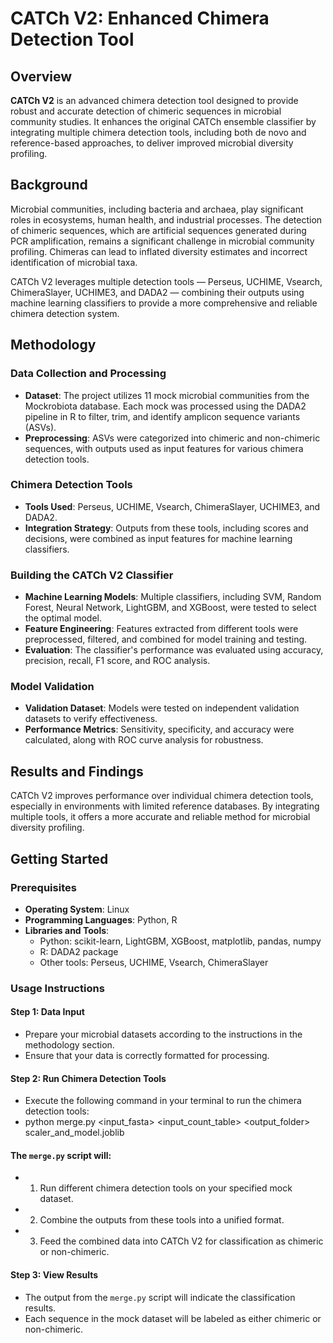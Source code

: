 # CATCh V2: Enhanced Chimera Detection Tool

## Overview

**CATCh V2** is an advanced chimera detection tool designed to provide robust and accurate detection of chimeric sequences in microbial community studies. It enhances the original CATCh ensemble classifier by integrating multiple chimera detection tools, including both de novo and reference-based approaches, to deliver improved microbial diversity profiling.

## Background

Microbial communities, including bacteria and archaea, play significant roles in ecosystems, human health, and industrial processes. The detection of chimeric sequences, which are artificial sequences generated during PCR amplification, remains a significant challenge in microbial community profiling. Chimeras can lead to inflated diversity estimates and incorrect identification of microbial taxa. 

CATCh V2 leverages multiple detection tools — Perseus, UCHIME, Vsearch, ChimeraSlayer, UCHIME3, and DADA2 — combining their outputs using machine learning classifiers to provide a more comprehensive and reliable chimera detection system.

## Methodology

### Data Collection and Processing

- **Dataset**: The project utilizes 11 mock microbial communities from the Mockrobiota database. Each mock was processed using the DADA2 pipeline in R to filter, trim, and identify amplicon sequence variants (ASVs).
- **Preprocessing**: ASVs were categorized into chimeric and non-chimeric sequences, with outputs used as input features for various chimera detection tools.

### Chimera Detection Tools

- **Tools Used**: Perseus, UCHIME, Vsearch, ChimeraSlayer, UCHIME3, and DADA2.
- **Integration Strategy**: Outputs from these tools, including scores and decisions, were combined as input features for machine learning classifiers.

### Building the CATCh V2 Classifier

- **Machine Learning Models**: Multiple classifiers, including SVM, Random Forest, Neural Network, LightGBM, and XGBoost, were tested to select the optimal model.
- **Feature Engineering**: Features extracted from different tools were preprocessed, filtered, and combined for model training and testing.
- **Evaluation**: The classifier's performance was evaluated using accuracy, precision, recall, F1 score, and ROC analysis.

### Model Validation

- **Validation Dataset**: Models were tested on independent validation datasets to verify effectiveness.
- **Performance Metrics**: Sensitivity, specificity, and accuracy were calculated, along with ROC curve analysis for robustness.

## Results and Findings

CATCh V2 improves performance over individual chimera detection tools, especially in environments with limited reference databases. By integrating multiple tools, it offers a more accurate and reliable method for microbial diversity profiling.

## Getting Started

### Prerequisites

- **Operating System**: Linux
- **Programming Languages**: Python, R
- **Libraries and Tools**:
  - Python: scikit-learn, LightGBM, XGBoost, matplotlib, pandas, numpy
  - R: DADA2 package
  - Other tools: Perseus, UCHIME, Vsearch, ChimeraSlayer

### Usage Instructions

#### Step 1: Data Input
* Prepare your microbial datasets according to the instructions in the methodology section.
* Ensure that your data is correctly formatted for processing.

#### Step 2: Run Chimera Detection Tools
* Execute the following command in your terminal to run the chimera detection tools:
* python merge.py <input_fasta> <input_count_table> <output_folder> scaler_and_model.joblib


#### The `merge.py` script will:
 * 1. Run different chimera detection tools on your specified mock dataset.
 * 2. Combine the outputs from these tools into a unified format.
 * 3. Feed the combined data into CATCh V2 for classification as chimeric or non-chimeric.

#### Step 3: View Results
* The output from the `merge.py` script will indicate the classification results.
* Each sequence in the mock dataset will be labeled as either chimeric or non-chimeric.
